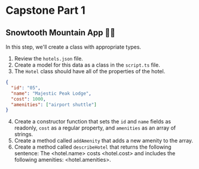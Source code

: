 # Capstone Part 1

## Snowtooth Mountain App 🌄🎿

In this step, we'll create a class with appropriate types.

1. Review the `hotels.json` file.
2. Create a model for this data as a class in the `script.ts` file.
3. The `Hotel` class should have all of the properties of the hotel.

```json
{
  "id": "05",
  "name": "Majestic Peak Lodge",
  "cost": 1000,
  "amenities": ["airport shuttle"]
}
```

4. Create a constructor function that sets the `id` and `name` fields as readonly, `cost` as a regular property, and `amenities` as an array of strings.
5. Create a method called `addAmenity` that adds a new amenity to the array.
6. Create a method called `describeHotel` that returns the following sentence: The <hotel.name> costs <hotel.cost> and includes the following amenities: <hotel.amenities>.
